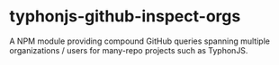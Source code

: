 # typhonjs-github-inspect-orgs
A NPM module providing compound GitHub queries spanning multiple organizations / users for many-repo projects such as TyphonJS.

